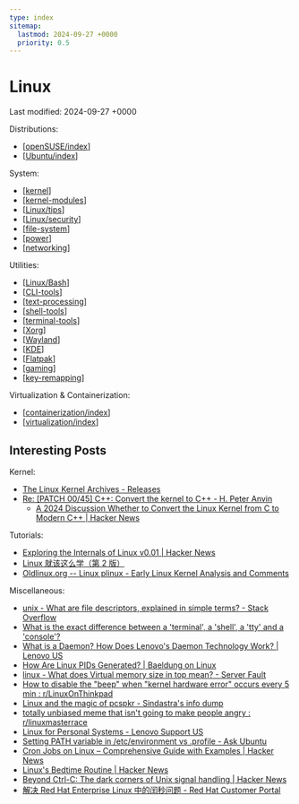 ```yaml
---
type: index
sitemap:
  lastmod: 2024-09-27 +0000
  priority: 0.5
---
```


# Linux

Last modified: 2024-09-27 +0000

Distributions:

- [[openSUSE/index]]
- [[Ubuntu/index]]

System:

- [[kernel]]
- [[kernel-modules]]
- [[Linux/tips]]
- [[Linux/security]]
- [[file-system]]
- [[power]]
- [[networking]]

Utilities:

- [[Linux/Bash]]
- [[CLI-tools]]
- [[text-processing]]
- [[shell-tools]]
- [[terminal-tools]]
- [[Xorg]]
- [[Wayland]]
- [[KDE]]
- [[Flatpak]]
- [[gaming]]
- [[key-remapping]]

Virtualization & Containerization:

- [[containerization/index]]
- [[virtualization/index]]

## Interesting Posts

Kernel:

- [The Linux Kernel Archives - Releases](https://www.kernel.org/category/releases.html)
- [Re: [PATCH 00/45] C++: Convert the kernel to C++ - H. Peter Anvin](https://lore.kernel.org/lkml/3465e0c6-f5b2-4c42-95eb-29361481f805@zytor.com/)
  - [A 2024 Discussion Whether to Convert the Linux Kernel from C to Modern C++ \| Hacker News](https://news.ycombinator.com/item?id=38939151)

Tutorials:

- [Exploring the Internals of Linux v0.01 \| Hacker News](https://news.ycombinator.com/item?id=37101588)
- [Linux 就该这么学（第 2 版）](./attachments/LinuxProbe.pdf)
- [Oldlinux.org -- Linux plinux - Early Linux Kernel Analysis and Comments](https://oldlinux.org/)

Miscellaneous:

- [unix - What are file descriptors, explained in simple terms? - Stack Overflow](https://stackoverflow.com/questions/5256599/what-are-file-descriptors-explained-in-simple-terms)
- [What is the exact difference between a 'terminal', a 'shell', a 'tty' and a 'console'?](https://unix.stackexchange.com/questions/4126/what-is-the-exact-difference-between-a-terminal-a-shell-a-tty-and-a-con)
- [What is a Daemon? How Does Lenovo's Daemon Technology Work? \| Lenovo US](https://www.lenovo.com/us/en/glossary/what-is-a-daemon/)
- [How Are Linux PIDs Generated? \| Baeldung on Linux](https://www.baeldung.com/linux/process-id)
- [linux - What does Virtual memory size in top mean? - Server Fault](https://serverfault.com/questions/138427/what-does-virtual-memory-size-in-top-mean)
- [How to disable the "beep" when "kernel hardware error" occurs every 5 min : r/LinuxOnThinkpad](https://www.reddit.com/r/LinuxOnThinkpad/comments/w3kqpj/how_to_disable_the_beep_when_kernel_hardware/)
- [Linux and the magic of pcspkr - Sindastra's info dump](https://www.sindastra.de/p/1712/linux-and-the-magic-of-pcspkr)
- [totally unbiased meme that isn't going to make people angry : r/linuxmasterrace](https://www.reddit.com/r/linuxmasterrace/comments/tj03r4/totally_unbiased_meme_that_isnt_going_to_make/)
- [Linux for Personal Systems - Lenovo Support US](https://support.lenovo.com/us/en/solutions/pd031426-linux-for-personal-systems)
- [Setting PATH variable in /etc/environment vs .profile - Ask Ubuntu](https://askubuntu.com/questions/866161/setting-path-variable-in-etc-environment-vs-profile)
- [Cron Jobs on Linux – Comprehensive Guide with Examples \| Hacker News](https://news.ycombinator.com/item?id=41460944)
- [Linux's Bedtime Routine \| Hacker News](https://news.ycombinator.com/item?id=41483789)
- [Beyond Ctrl-C: The dark corners of Unix signal handling \| Hacker News](https://news.ycombinator.com/item?id=41449625)
- [解决 Red Hat Enterprise Linux 中的闰秒问题 - Red Hat Customer Portal](https://access.redhat.com/zh_CN/articles/1422013)

[//begin]: # "Autogenerated link references for markdown compatibility"
[openSUSE/index]: openSUSE/index.md "openSUSE"
[Ubuntu/index]: Ubuntu/index.md "Ubuntu"
[kernel]: kernel.md "Linux Kernel"
[kernel-modules]: kernel-modules.md "Kernel Modules"
[Linux/tips]: tips.md "General Linux Usage Tips"
[Linux/security]: security.md "Security"
[file-system]: file-system.md "Storage & File System"
[power]: power.md "Power Management"
[networking]: networking.md "Networking"
[Linux/Bash]: Bash.md "Bash Usage"
[CLI-tools]: CLI-tools.md "Command-line Tools"
[text-processing]: text-processing.md "Text Processing on Linux"
[shell-tools]: shell-tools.md "Shell Related Tools"
[terminal-tools]: terminal-tools.md "Terminal Related Tools"
[Xorg]: Xorg.md "X.Org"
[Wayland]: Wayland.md "Wayland"
[KDE]: KDE.md "KDE Plasma Tweak"
[Flatpak]: Flatpak.md "Flatpak"
[gaming]: gaming.md "Gaming on Linux"
[key-remapping]: key-remapping.md "Key Remapping"
[containerization/index]: ../containerization/index.md "Containerization"
[virtualization/index]: ../virtualization/index.md "Virtualization"
[//end]: # "Autogenerated link references"
